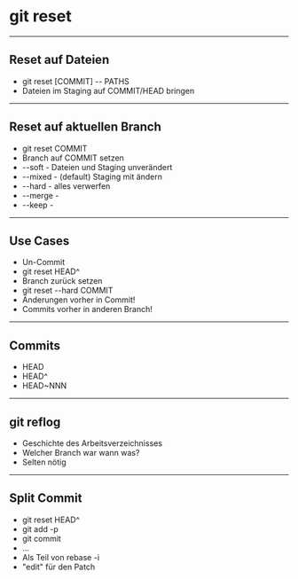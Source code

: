 # git reset

---

## Reset auf Dateien

- git reset [COMMIT] -- PATHS
- Dateien im Staging auf COMMIT/HEAD bringen

---

## Reset auf aktuellen Branch

- git reset COMMIT
- Branch auf COMMIT setzen
 - --soft - Dateien und Staging unverändert
 - --mixed - (default) Staging mit ändern
 - --hard - alles verwerfen
 - --merge -
 - --keep -

---

## Use Cases

- Un-Commit
 - git reset HEAD^
- Branch zurück setzen
 - git reset --hard COMMIT
 - Änderungen vorher in Commit!
 - Commits vorher in anderen Branch!

---

## Commits

- HEAD
- HEAD^
- HEAD~NNN

---

## git reflog

- Geschichte des Arbeitsverzeichnisses
- Welcher Branch war wann was?
- Selten nötig

---

## Split Commit

- git reset HEAD^
- git add -p
- git commit
- ...
- Als Teil von rebase -i
 - "edit" für den Patch
